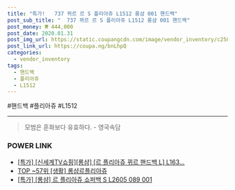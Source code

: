 ```yaml
--- 
title: "특가!   737 뀌르 르 S 플리아쥬 L1512 롱샴 001 핸드백" 
post_sub_title: "  737 뀌르 르 S 플리아쥬 L1512 롱샴 001 핸드백" 
post_money: ₩ 444,000 
post_date: 2020.01.31 
post_img_url: https://static.coupangcdn.com/image/vendor_inventory/c258/c7c41a4588917a78a1bd39f0f5a1f08bda12052590e818debe999f8d3c91.jpg 
post_link_url: https://coupa.ng/bnLhpQ 
categories: 
  - vendor_inventory 
tags: 
  - 핸드백 
  - 플리아쥬 
  - L1512 
--- 
```

  #핸드백 #플리아쥬 #L1512 
<hr> 

> 모범은 훈화보다 유효하다. - 영국속담 


### POWER LINK

* <a href="https://blog.naver.com/sakai111/221790980945" target="_blank">[특가] [신세계TV쇼핑][롱샴] [르 플리아쥬 뀌르 핸드백 L] L163...</a>
* <a href="https://blog.naver.com/an0733/221790849795" target="_blank"> TOP ~57위 [생활] 롱샴르플리아쥬</a>
* <a href="https://blog.naver.com/santokki14/221792037113" target="_blank">[특가] [롱샴] 르 플리아쥬 쇼퍼백 S L2605 089 001</a>
